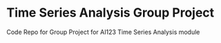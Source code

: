 # Time Series Analysis Group Project
Code Repo for Group Project for AI123 Time Series Analysis module
